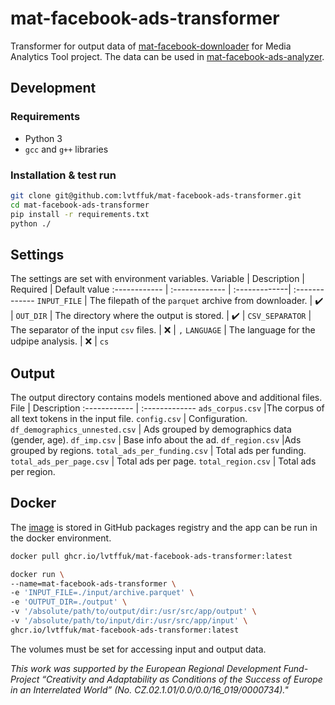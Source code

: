 # mat-facebook-ads-transformer
Transformer for output data of [mat-facebook-downloader](https://github.com/lvtffuk/mat-facebook-downloader) for Media Analytics Tool project.
The data can be used in [mat-facebook-ads-analyzer](https://github.com/lvtffuk/mat-facebook-ads-analyzer).

## Development
### Requirements
- Python 3
- `gcc` and `g++` libraries
### Installation & test run
```bash
git clone git@github.com:lvtffuk/mat-facebook-ads-transformer.git
cd mat-facebook-ads-transformer
pip install -r requirements.txt
python ./
```

## Settings
The settings are set with environment variables. 
Variable | Description | Required | Default value
:------------ | :------------- | :-------------| :-------------
`INPUT_FILE` | The filepath of the `parquet` archive from downloader. | :heavy_check_mark: | 
`OUT_DIR` | The directory where the output is stored. | :heavy_check_mark: | 
`CSV_SEPARATOR` | The separator of the input `csv` files. | :x: | `,`
`LANGUAGE` | The language for the udpipe analysis. | :x: | `cs`

## Output
The output directory contains models mentioned above and additional files.
File | Description
:------------ | :-------------
`ads_corpus.csv` |The corpus of all text tokens in the input file.
`config.csv` | Configuration.
`df_demographics_unnested.csv` | Ads grouped by demographics data (gender, age).
`df_imp.csv` | Base info about the ad.
`df_region.csv` |Ads grouped by regions.
`total_ads_per_funding.csv` | Total ads per funding.
`total_ads_per_page.csv` | Total ads per page.
`total_region.csv` | Total ads per region.

## Docker
The [image](https://github.com/lvtffuk/mat-facebook-ads-transformer/pkgs/container/mat-facebook-ads-transformer) is stored in GitHub packages registry and the app can be run in the docker environment.
```bash
docker pull ghcr.io/lvtffuk/mat-facebook-ads-transformer:latest
```

```bash
docker run \
--name=mat-facebook-ads-transformer \
-e 'INPUT_FILE=./input/archive.parquet' \
-e 'OUTPUT_DIR=./output' \
-v '/absolute/path/to/output/dir:/usr/src/app/output' \
-v '/absolute/path/to/input/dir:/usr/src/app/input' \
ghcr.io/lvtffuk/mat-facebook-ads-transformer:latest  
```
The volumes must be set for accessing input and output data.

*This work was supported by the European Regional Development Fund-Project “Creativity and Adaptability as Conditions of the Success of Europe in an Interrelated World” (No. CZ.02.1.01/0.0/0.0/16_019/0000734)."*
